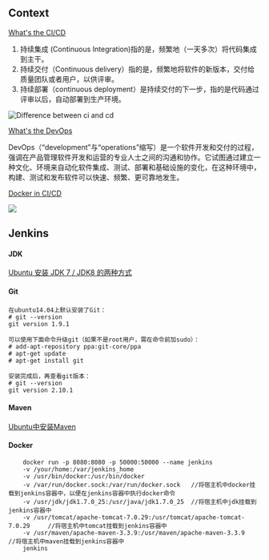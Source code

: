 ## Context

[What's the CI/CD](http://www.ruanyifeng.com/blog/2015/09/continuous-integration.html?utm_source=tuicool)
1. 持续集成 (Continuous Integration)指的是，频繁地（一天多次）将代码集成到主干。
2. 持续交付（Continuous delivery）指的是，频繁地将软件的新版本，交付给质量团队或者用户，以供评审。
3. 持续部署（continuous deployment）是持续交付的下一步，指的是代码通过评审以后，自动部署到生产环境。

![Difference between ci and cd ](http://www.ruanyifeng.com/blogimg/asset/2015/bg2015092302.jpg)

[What's the DevOps](https://en.wikipedia.org/wiki/DevOps)

DevOps（“development”与“operations”缩写）是一个软件开发和交付的过程，强调在产品管理软件开发和运营的专业人士之间的沟通和协作。它试图通过建立一种文化、环境来自动化软件集成、测试、部署和基础设施的变化，在这种环境中，构建、测试和发布软件可以快速、频繁、更可靠地发生。

[Docker in CI/CD](https://www.docker.com/use-cases/cicd#/resources)

![](https://www.docker.com/sites/default/files/2016-01-26_0907_2.jpg)

## Jenkins

#### JDK

[Ubuntu 安装 JDK 7 / JDK8 的两种方式](http://www.cnblogs.com/a2211009/p/4265225.html)


#### Git
~~~
在ubuntu14.04上默认安装了Git：
# git --version
git version 1.9.1

可以使用下面命令升级git（如果不是root用户，需在命令前加sudo）：
# add-apt-repository ppa:git-core/ppa
# apt-get update
# apt-get install git

安装完成后，再查看git版本：
# git --version
git version 2.10.1
~~~

#### Maven

[Ubuntu中安装Maven](http://www.linuxidc.com/Linux/2015-03/114619.htm)

#### Docker
~~~
    docker run -p 8080:8080 -p 50000:50000 --name jenkins  
    -v /your/home:/var/jenkins_home
    -v /usr/bin/docker:/usr/bin/docker                                         
    -v /var/run/docker.sock:/var/run/docker.sock   //将宿主机中docker挂载到jenkins容器中，以便在jenkins容器中执行docker命令
    -v /usr/jdk/jdk1.7.0_25:/usr/java/jdk1.7.0_25  //将宿主机中jdk挂载到jenkins容器中
    -v /usr/tomcat/apache-tomcat-7.0.29:/usr/tomcat/apache-tomcat-7.0.29     //将宿主机中tomcat挂载到jenkins容器中
    -v /usr/maven/apache-maven-3.3.9:/usr/maven/apache-maven-3.3.9           //将宿主机中maven挂载到jenkins容器中
    jenkins
~~~